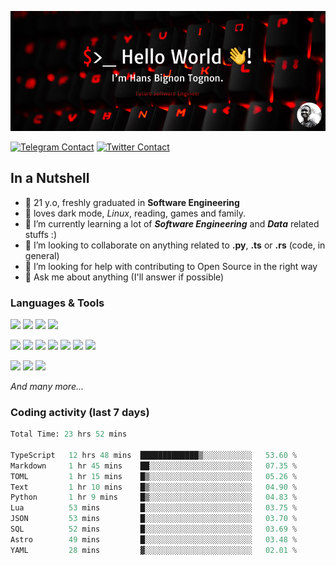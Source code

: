 ![Cover](assets/gh-readme-cover.png)

[![Telegram Contact](https://img.shields.io/badge/Telegram-%230088CC.svg?style=for-the-badge&logo=telegram&logoColor=white)](https://t.me/hanstobi) [![Twitter Contact](https://img.shields.io/badge/Twitter-%2308A0E9.svg?style=for-the-badge&logo=twitter&logoColor=white)](https://twitter.com/_tobihans)

## In a Nutshell
- 👤 21 y.o, freshly graduated in **Software Engineering**
- 🖤 loves dark mode, *Linux*, reading, games and family.
- 🌱 I’m currently learning a lot of ***Software Engineering*** and ***Data*** related stuffs :)
- 👯 I’m looking to collaborate on anything related to **.py**, **.ts** or **.rs** (code, in general)
- 🤔 I’m looking for help with contributing to Open Source in the right way
- 💬 Ask me about anything (I'll answer if possible)

### Languages & Tools
![](https://img.shields.io/badge/Linux-%23eab30f.svg?style=for-the-badge&logo=linux&logoColor=black) ![](https://img.shields.io/badge/Git-%23e54a2f.svg?style=for-the-badge&logo=git&logoColor=white) ![](https://img.shields.io/badge/Github-%231a1d21.svg?style=for-the-badge&logo=github&logoColor=white) ![](https://img.shields.io/badge/Docker-%230394f0.svg?style=for-the-badge&logo=docker&logoColor=white)

![](https://img.shields.io/badge/C-%231a1d21.svg?style=for-the-badge&logo=C&logoColor=white) ![](https://img.shields.io/badge/TypeScript-%230074c2.svg?style=for-the-badge&logo=typescript&logoColor=white) ![](https://img.shields.io/badge/Python-%23f0c540.svg?style=for-the-badge&logo=python) ![](https://img.shields.io/badge/Rust-%23ea4800.svg?style=for-the-badge&logo=rust) ![](https://img.shields.io/badge/Php-%237175aa.svg?style=for-the-badge&logo=php&logoColor=white) ![](https://img.shields.io/badge/HTML-%23d84924.svg?style=for-the-badge&logo=html5&logoColor=white) ![](https://img.shields.io/badge/Scss-%23c45f92.svg?style=for-the-badge&logo=sass&logoColor=white)

![](https://img.shields.io/badge/Vue-%23314559.svg?style=for-the-badge&logo=vue.js) ![](https://img.shields.io/badge/Laravel-%23e54a2f.svg?style=for-the-badge&logo=laravel&logoColor=white) ![](https://img.shields.io/badge/Adonis-%235a45ff.svg?style=for-the-badge&logo=adonisjs)

*And many more...*

### Coding activity (last 7 days)
<!--START_SECTION:waka-->

```python
Total Time: 23 hrs 52 mins

TypeScript   12 hrs 48 mins  █████████████▒░░░░░░░░░░░   53.60 %
Markdown     1 hr 45 mins    ██░░░░░░░░░░░░░░░░░░░░░░░   07.35 %
TOML         1 hr 15 mins    █▒░░░░░░░░░░░░░░░░░░░░░░░   05.26 %
Text         1 hr 10 mins    █▒░░░░░░░░░░░░░░░░░░░░░░░   04.90 %
Python       1 hr 9 mins     █▒░░░░░░░░░░░░░░░░░░░░░░░   04.83 %
Lua          53 mins         █░░░░░░░░░░░░░░░░░░░░░░░░   03.75 %
JSON         53 mins         █░░░░░░░░░░░░░░░░░░░░░░░░   03.70 %
SQL          52 mins         █░░░░░░░░░░░░░░░░░░░░░░░░   03.69 %
Astro        49 mins         █░░░░░░░░░░░░░░░░░░░░░░░░   03.48 %
YAML         28 mins         ▓░░░░░░░░░░░░░░░░░░░░░░░░   02.01 %
```

<!--END_SECTION:waka-->
